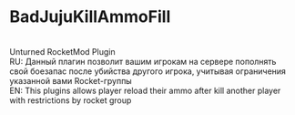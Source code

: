 # BadJujuKillAmmoFill
<br>Unturned RocketMod Plugin
<br>RU: Данный плагин позволит вашим игрокам на сервере пополнять свой боезапас после убийства другого игрока, учитывая ограничения указанной вами Rocket-группы
<br>EN: This plugins allows player reload their ammo after kill another player with restrictions by rocket group
